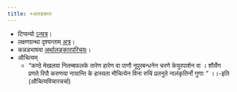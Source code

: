 ```yaml
---
title: +अलङ्कारः
---
```


- टिप्पन्यो [ऽन्यत्र](https://docs.google.com/spreadsheets/d/1_Hokp6dvWReXvQyXpDXi8u-VEqrn0e5ZkspNpZAM7Vc/edit#gid=16)।
- लक्षणग्रन्था दृश्यन्ताम् [अत्र](https://docs.google.com/spreadsheets/d/1YTU1e2CIeUXqsu06z_pfugpt3lkMeXeZLbLauOtksCQ/edit#gid=1755855185)।
- कन्नडभाषया [अर्थालङ्कारपरिचयः](http://www.youtube.com/watch?v=QGn0RVLNMnw&list=PL63uIhJxWbgg78XWEXOG8OVvl_DuIJs20&index=1)।
- औचित्यम्
    - “कण्ठे मेखलया नितम्बफलके तारेण हारेण वा पाणौ नूपुरबन्धनेन चरणे केयुरपाशेन वा । शौर्येण प्रणते रिपौ करुणया नायान्ति के हास्यता मौचित्येन विना रुचिं प्रतनुते नालंकृतिर्नो गुणाः ” ।।-इति (औचित्यविचारचर्चा) 

